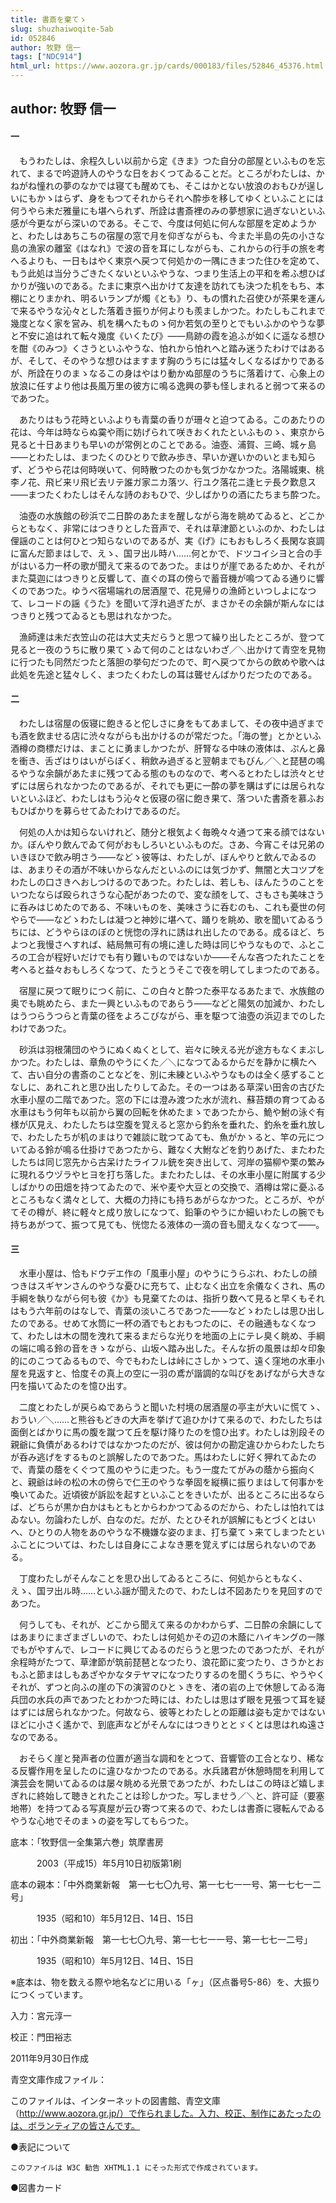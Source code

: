 ```yaml
---
title: 書斎を棄てゝ
slug: shuzhaiwoqite-5ab
id: 052846
author: 牧野 信一
tags: ["NDC914"]
html_url: https://www.aozora.gr.jp/cards/000183/files/52846_45376.html
---
```


## author: 牧野 信一

#### 一




　もうわたしは、余程久しい以前から定《きま》つた自分の部屋といふものを忘れて、まるで吟遊詩人のやうな日をおくつてゐることだ。ところがわたしは、かねがね憧れの夢のなかでは寝ても醒めても、そこはかとない放浪のおもひが逞しいにもかゝはらず、身をもつてそれからそれへ酔歩を移してゆくといふことには何うやら未だ雅量にも堪へられず、所詮は書斎裡のみの夢想家に過ぎないといふ感が今更ながら深いのである。そこで、今度は何処に何んな部屋を定めようかと、わたしはあちこちの宿屋の窓で月を仰ぎながらも、今また半島の先の小さな島の漁家の離室《はなれ》で波の音を耳にしながらも、これからの行手の旅を考へるよりも、一日もはやく東京へ戻つて何処かの一隅にきまつた住ひを定めて、もう此処は当分うごきたくないといふやうな、つまり生活上の平和を希ふ想ひばかりが強いのである。たまに東京へ出かけて友達を訪れても決つた机をもち、本棚にとりまかれ、明るいランプが燭《とも》り、もの慣れた召使ひが茶果を運んで来るやうな沁々とした落着き振りが何よりも羨ましかつた。わたしもこれまで幾度となく家を営み、机を構へたものゝ何か若気の至りとでもいふかのやうな夢と不安に追はれて転々幾度《いくたび》――鳥跡の霞を追ふが如くに遥なる想ひを酣《のみつ》くさうといふやうな、怕れから怕れへと踏み迷うたわけではあるが、そして、そのやうな想ひはますます胸のうちには猛々しくなるばかりであるが、所詮在りのまゝなるこの身はやはり動かぬ部屋のうちに落着けて、心象上の放浪に任すより他は長風万里の彼方に鳴る逸興の夢も怪しまれると弱つて来るのであつた。

　あたりはもう花時といふよりも青葉の香りが珊々と迫つてゐる。このあたりの花は、今年は時ならぬ霙や雨に妨げられて咲きおくれたといふものゝ、東京から見ると十日あまりも早いのが常例とのことである。油壺、浦賀、三崎、城ヶ島――とわたしは、まつたくのひとりで飲み歩き、早いか遅いかのいとまも知らず、どうやら花は何時咲いて、何時散つたのかも気づかなかつた。洛陽城東、桃李ノ花、飛ビ来リ飛ビ去リテ誰ガ家ニカ落ツ、行ユク落花ニ逢ヒテ長ク歎息ス――まつたくわたしはそんな詩のおもひで、少しばかりの酒にたちまち酔つた。

　油壺の水族館の砂浜で二日酔のあたまを醒しながら海を眺めてゐると、どこからともなく、非常にはつきりとした音声で、それは草津節といふのか、わたしは俚謡のことは何ひとつ知らないのであるが、実《げ》にもおもしろく長閑な哀調に富んだ節まはしで、えゝ、国ヲ出ル時ハ……何とかで、ドツコイシヨと合の手がはいる力一杯の歌が聞えて来るのであつた。まはりが崖であるためか、それがまた莫迦にはつきりと反響して、直ぐの耳の傍らで蓄音機が鳴つてゐる通りに響くのであつた。ゆうべ宿場端れの居酒屋で、花見帰りの漁師といつしよになつて、レコードの謡《うた》を聞いて浮れ過ぎたが、まさかその余韻が斯んなにはつきりと残つてゐるとも思はれなかつた。

　漁師達は未だ衣笠山の花は大丈夫だらうと思つて繰り出したところが、登つて見ると一夜のうちに散り果てゝゐて何のことはないわざ／＼出かけて青空を見物に行つたも同然だつたと落胆の挙句だつたので、町へ戻つてからの飲めや歌へは此処を先途と猛々しく、まつたくわたしの耳は聾せんばかりだつたのである。



#### 二




　わたしは宿屋の仮寝に飽きると佗しさに身をもてあまして、その夜中過ぎまでも酒を飲ませる店に渋々ながらも出かけるのが常だつた。「海の誉」とかといふ酒樽の商標だけは、まことに勇ましかつたが、肝腎なる中味の液体は、ぷんと鼻を衝き、舌ざはりはいがらぽく、稍飲み過ぎると翌朝までもびん／＼と琵琶の鳴るやうな余韻があたまに残つてゐる態のものなので、考へるとわたしは渋々とせずには居られなかつたのであるが、それでも更に一酔の夢を購はずには居られないといふほど、わたしはもう沁々と仮寝の宿に飽き果て、落ついた書斎を慕ふおもひばかりを募らせてゐたわけであるのだ。

　何処の人かは知らないけれど、随分と根気よく毎晩々々通つて来る顔ではないか。ぼんやり飲んでゐて何がおもしろいといふものだ。さあ、今宵こそは兄弟のいきほひで飲み明さう――などゝ彼等は、わたしが、ぼんやりと飲んでゐるのは、あまりその酒が不味いからなんだといふのには気づかず、無闇と大コツプをわたしの口さきへおしつけるのであつた。わたしは、若しも、ほんたうのことをいつたならば殴られさうな心配があつたので、変な顔をして、さもさも美味さうに呑みはじめたのである、不味いものを、美味さうに呑むのも、これも憂世の何やらで――などゝわたしは凝つと神妙に堪へて、踊りを眺め、歌を聞いてゐるうちには、どうやらほのぼのと恍惚の浮れに誘はれ出したのである。成るほど、ちよつと我慢さへすれば、結局無可有の境に達した時は同じやうなもので、ふところの工合が程好いだけでも有り難いものではないか――そんな吝つたれたことを考へると益々おもしろくなつて、たうとうそこで夜を明してしまつたのである。

　宿屋に戻つて眠りにつく前に、この白々と酔つた泰平なるあたまで、水族館の奥でも眺めたら、また一興といふものであらう――などと陽気の加減か、わたしはうつらうつらと青葉の径をよろこびながら、車を駆つて油壺の浜辺までのしたわけであつた。

　砂浜は羽根蒲団のやうにぬくぬくとして、岩々に映える光が途方もなくまぶしかつた。わたしは、章魚のやうにくた／＼になつてゐるからだを静かに横たへて、古い自分の書斎のことなどを、別に未練といふやうなものは全く感ずることなしに、あれこれと思ひ出したりしてゐた。その一つはある草深い田舎の古びた水車小屋の二階であつた。窓の下には澄み渡つた水が流れ、蘇苔類の育つてゐる水車はもう何年も以前から翼の回転を休めたまゝであつたから、鮠や鮒の泳ぐ有様が仄見え、わたしたちは空腹を覚えると窓から釣糸を垂れた、釣糸を垂れ放しで、わたしたちが机のまはりで雑談に耽つてゐても、魚がかゝると、竿の元についてゐる鈴が鳴る仕掛けであつたから、難なく大鮒などを釣りあげた、またわたしたちは同じ窓先から古呆けたライフル銃を突き出して、河岸の猫柳や栗の繁みに現れるウヅラやヒヨを打ち落した。またわたしは、その水車小屋に附属する少しばかりの田畑を持つてゐたので、米や麦や大豆との交換で、酒樽は常に憂ふるところもなく満々として、大概の力持にも持ちあがらなかつた。ところが、やがてその樽が、終に軽々と成り放しになつて、鉛筆のやうにか細いわたしの腕でも持ちあがつて、振つて見ても、恍惚たる液体の一滴の音も聞えなくなつて――。



#### 三




　水車小屋は、恰もドウデエ作の「風車小屋」のやうにうらぶれ、わたしの顔つきはスギヤンさんのやうな憂ひに充ちて、止むなく出立を余儀なくされ、馬の手綱を執りながら何も彼《か》も見棄てたのは、指折り数へて見ると早くもそれはもう六年前のはなしで、青葉の淡いころであつた――などゝわたしは思ひ出したのである。せめて水筒に一杯の酒でもとおもつたのに、その融通もなくなつて、わたしは木の間を洩れて来るまだらな光りを地面の上にテレ臭く眺め、手綱の端に鳴る鈴の音をきゝながら、山坂へ踏み出した。そんな折の風景は却々印象的にのこつてゐるもので、今でもわたしは峠にさしかゝつて、遠く窪地の水車小屋を見返すと、恰度その真上の空に一羽の鳶が諧調的な叫びをあげながら大きな円を描いてゐたのを憶ひ出す。

　二度とわたしが戻らぬであらうと聞いた村境の居酒屋の亭主が大いに慌てゝ、おうい／＼……と熊谷もどきの大声を挙げて追ひかけて来るので、わたしたちは面倒とばかりに馬の腹を蹴つて丘を駆け降りたのを憶ひ出す。わたしは別段その親爺に負債があるわけではなかつたのだが、彼は何かの勘定違ひからわたしたちが呑み逃げをするものと誤解したのであつた。馬はわたしに好く狎れてゐたので、青葉の蔭をくぐつて風のやうに走つた。もう一度たてがみの蔭から振向くと、親爺は峠の松の木の傍らで仁王のやうな拳固を縦横に振りまはして何事かを喚いてゐた。近頃彼が訴訟を起すといふことをきいたが、出るところに出るならば、どちらが黒か白かはもともとからわかつてゐるのだから、わたしは怕れてはゐない。勿論わたしが、白なのだ。だが、たとひそれが誤解にもとづくとはいへ、ひとりの人物をあのやうな不機嫌な姿のまま、打ち棄てゝ来てしまつたといふことについては、わたしは自身にこよなき悪を覚えずには居られないのである。

　丁度わたしがそんなことを思ひ出してゐるところに、何処からともなく、えゝ、国ヲ出ル時……といふ謡が聞えたので、わたしは不図あたりを見回すのであつた。

　何うしても、それが、どこから聞えて来るのかわからず、二日酔の余韻にしてはあまりにまざまざしいので、わたしは何処かその辺の木蔭にハイキングの一隊でもがやすんで、レコードに興じてゐるのだらうと思つたのであつたが、それが余程時がたつて、草津節が筑前琵琶となつたり、浪花節に変つたり、さうかとおもふと節まはしもあざやかなタテヤマになつたりするのを聞くうちに、やうやくそれが、ずつと向ふの崖の下の演習のひとゝきを、渚の岩の上で休憩してゐる海兵団の水兵の声であつたとわかつた時には、わたしは思はず眼を見張つて耳を疑はずには居られなかつた。何故なら、彼等とわたしとの距離は姿も定かではないほどに小さく遙かで、到底声などがそんなにはつきりととゞくとは思はれぬ遠さなのである。

　おそらく崖と発声者の位置が適当な調和をとつて、音響管の工合となり、稀なる反響作用を呈したのに違ひなかつたのである。水兵諸君が休憩時間を利用して演芸会を開いてゐるのは屡々眺める光景であつたが、わたしはこの時ほど嬉しまぎれに終始して聴きとれたことは珍しかつた。写しませう／＼と、許可証（要塞地帯）を持つてゐる写真屋が云ひ寄つて来るので、わたしは書斎に寝転んでゐるやうな心地でそのまゝの姿を写してもらつた。













底本：「牧野信一全集第六巻」筑摩書房

　　　2003（平成15）年5月10日初版第1刷

底本の親本：「中外商業新報　第一七七〇九号、第一七七一一号、第一七七一二号」

　　　1935（昭和10）年5月12日、14日、15日

初出：「中外商業新報　第一七七〇九号、第一七七一一号、第一七七一二号」

　　　1935（昭和10）年5月12日、14日、15日

※底本は、物を数える際や地名などに用いる「ヶ」（区点番号5-86）を、大振りにつくっています。

入力：宮元淳一

校正：門田裕志

2011年9月30日作成

青空文庫作成ファイル：

このファイルは、インターネットの図書館、青空文庫（http://www.aozora.gr.jp/）で作られました。入力、校正、制作にあたったのは、ボランティアの皆さんです。











●表記について


	このファイルは W3C 勧告 XHTML1.1 にそった形式で作成されています。







●図書カード